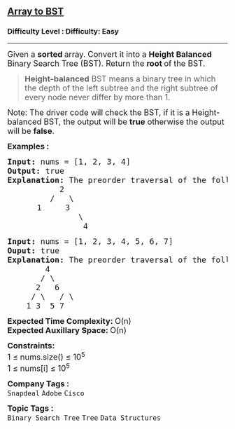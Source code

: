 <h2><a href="https://www.geeksforgeeks.org/problems/array-to-bst4443/1?page=1&sortBy=submissions">Array to BST</a></h2><h3>Difficulty Level : Difficulty: Easy</h3><hr><div class="problems_problem_content__Xm_eO"><p><span style="font-size: 18px;">Given a <strong>sorted </strong>array. Convert it into a <strong>Height Balanced</strong> Binary Search Tree (BST). Return the <strong>root </strong>of the BST.</span></p>
<blockquote>
<p><span style="font-size: 18px;"><strong>Height-balanced</strong> BST means a binary tree in which the depth of the left subtree and the right subtree of every node never differ by more than 1.</span></p>
</blockquote>
<p><span style="font-size: 18px;">Note: The driver code will check the BST, if it is a Height-balanced BST, the output will be <strong>true</strong> otherwise the output will be <strong>false</strong>.</span></p>
<p><span style="font-size: 18px;"><strong>Examples :</strong></span></p>
<pre><span style="font-size: 18px;"><strong>Input:</strong> nums = [1, 2, 3, 4]
<strong>Output:</strong> true
<strong>Explanation:</strong> The preorder traversal of the following BST formed is [2, 1, 3, 4]:
</span><span style="font-size: 18px;">&nbsp;          2
</span><span style="font-size: 18px;">&nbsp;        /   \
</span>        <span style="font-size: 18px;">1     3
</span><span style="font-size: 18px;">&nbsp;              \
&nbsp;               4</span>
</pre>
<pre><span style="font-size: 18px;"><strong>Input: </strong>nums = [1, 2, 3, 4, 5, 6, 7]
<strong>Ouput: </strong>true
<strong>Explanation: </strong>The preorder traversal of the following BST formed is [4, 2, 1, 3, 6, 5, 7]:
        4
       / \
      2   6
     / \   / \
    1 3  5 7</span>
</pre>
<p><span style="font-size: 18px;"><strong>Expected Time Complexity: </strong>O(n)<br><strong>Expected Auxillary Space: </strong>O(n)</span></p>
<p><span style="font-size: 18px;"><strong>Constraints:</strong><br>1 ≤ nums.size() ≤ 10<sup>5</sup><br>1 ≤ nums[i] ≤ 10<sup>5</sup></span></p></div><p><span style=font-size:18px><strong>Company Tags : </strong><br><code>Snapdeal</code>&nbsp;<code>Adobe</code>&nbsp;<code>Cisco</code>&nbsp;<br><p><span style=font-size:18px><strong>Topic Tags : </strong><br><code>Binary Search Tree</code>&nbsp;<code>Tree</code>&nbsp;<code>Data Structures</code>&nbsp;